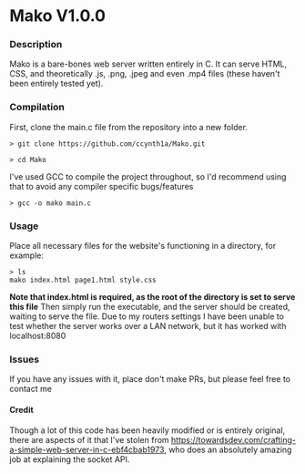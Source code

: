 # Mako V1.0.0 

### Description
Mako is a bare-bones web server written entirely in C. It can serve HTML, CSS, and theoretically .js, .png, .jpeg and even .mp4 files (these haven't been entirely tested yet). 
### Compilation
First, clone the main.c file from the repository into a new folder.
```
> git clone https://github.com/ccynth1a/Mako.git

> cd Mako
```
I've used GCC to compile the project throughout, so I'd recommend using that to avoid any compiler specific bugs/features
```
> gcc -o mako main.c
```
### Usage
Place all necessary files for the website's functioning in a directory, for example:
```
> ls
mako index.html page1.html style.css
```
**Note that index.html is required, as the root of the directory is set to serve this file**
Then simply run the executable, and the server should be created, waiting to serve the file. Due to my routers settings I have been unable to test whether the server works over a LAN network, but it has worked with localhost:8080
### Issues
If you have any issues with it, place don't make PRs, but please feel free to contact me

#### Credit
Though a lot of this code has been heavily modified or is entirely original, there are aspects of it that I've stolen from https://towardsdev.com/crafting-a-simple-web-server-in-c-ebf4cbab1973, who does an absolutely amazing job at explaining the socket API. 
